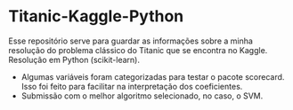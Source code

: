 # Titanic-Kaggle-Python
Esse repositório serve para guardar as informações sobre a minha resolução do problema clássico do Titanic que se encontra no Kaggle. Resolução em Python (scikit-learn).
- Algumas variáveis foram categorizadas para testar o pacote scorecard. Isso foi feito para facilitar na interpretação dos coeficientes.
- Submissão com o melhor algoritmo selecionado, no caso, o SVM.
